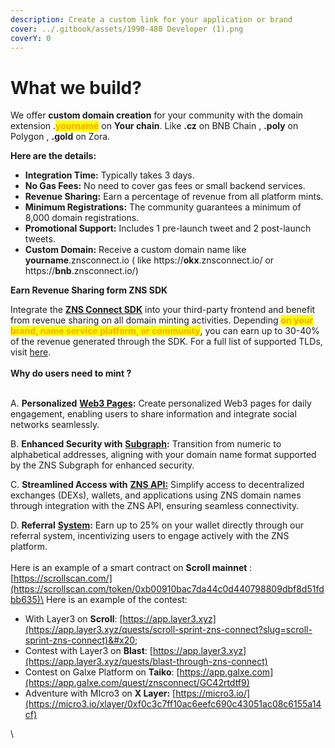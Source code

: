```yaml
---
description: Create a custom link for your application or brand
cover: ../.gitbook/assets/1990-480 Developer (1).png
coverY: 0
---
```


# What we build?

We offer **custom domain creation** for your community with the domain extension .<mark style="color:orange;">**yourname**</mark> on **Your chain**.  Like **.cz** on BNB Chain , **.poly** on Polygon , **.gold** on Zora.&#x20;

**Here are the details:**

* **Integration Time:** Typically takes 3 days.
* **No Gas Fees:** No need to cover gas fees or small backend services.
* **Revenue Sharing:** Earn a percentage of revenue from all platform mints.
* **Minimum Registrations:** The community guarantees a minimum of 8,000 domain registrations.
* **Promotional Support:** Includes 1 pre-launch tweet and 2 post-launch tweets.
* **Custom Domain:** Receive a custom domain name like **yourname**.znsconnect.io  ( like https://**okx**.znsconnect.io/ or https://**bnb**.znsconnect.io/)

**Earn Revenue Sharing form ZNS SDK**

Integrate the [**ZNS Connect SDK**](https://docs.znsconnect.io/technical-documentation/sdk) into your third-party frontend and benefit from revenue sharing on all domain minting activities. Depending <mark style="color:orange;">**on your brand, name service platform, or community**</mark>, you can earn up to 30-40% of the revenue generated through the SDK. For a full list of supported TLDs, visit [here](https://docs.znsconnect.io/technical-documentation/contract-address).\
\
**Why do users need to mint ?**

\
A. **Personalized** [**Web3 Pages**](https://docs.znsconnect.io/guide)**:** Create personalized Web3 pages for daily engagement, enabling users to share information and integrate social networks seamlessly.

B. **Enhanced Security with** [**Subgraph**](https://docs.znsconnect.io/technical-documentation/sdk)**:** Transition from numeric to alphabetical addresses, aligning with your domain name format supported by the ZNS Subgraph for enhanced security.

C. **Streamlined Access with** [**ZNS API:**](https://docs.znsconnect.io/technical-documentation/rest-api) Simplify access to decentralized exchanges (DEXs), wallets, and applications using ZNS domain names through integration with the ZNS API, ensuring seamless connectivity.

D. **Referral** [**System**](https://docs.znsconnect.io/referral-program)**:** Earn up to 25% on your wallet directly through our referral system, incentivizing users to engage actively with the ZNS platform.\
\
Here is an example of a smart contract on **Scroll mainnet** : [https://scrollscan.com/](https://scrollscan.com/token/0xb00910bac7da44c0d440798809dbf8d51fdbb635)\
Here is an example of the contest:

* With Layer3 on **Scroll**: [https://app.layer3.xyz](https://app.layer3.xyz/quests/scroll-sprint-zns-connect?slug=scroll-sprint-zns-connect)&#x20;
* Contest with Layer3 on **Blast**: [https://app.layer3.xyz](https://app.layer3.xyz/quests/blast-through-zns-connect)
* Contest on Galxe Platform on **Taiko**: [https://app.galxe.com](https://app.galxe.com/quest/znsconnect/GC42rtdtf9)
* Adventure with MIcro3 on **X Layer:** [https://micro3.io/](https://micro3.io/xlayer/0xf0c3c7ff10ac6eefc690c43051ac08c6155a14cf)

\

